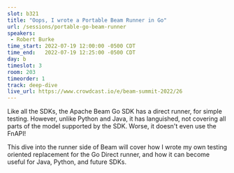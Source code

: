 ```yaml
---
slot: b321
title: "Oops, I wrote a Portable Beam Runner in Go"
url: /sessions/portable-go-beam-runner
speakers:
 - Robert Burke
time_start: 2022-07-19 12:00:00 -0500 CDT
time_end:   2022-07-19 12:25:00 -0500 CDT
day: b
timeslot: 3
room: 203
timeorder: 1
track: deep-dive
live_url: https://www.crowdcast.io/e/beam-summit-2022/26
---
```


Like all the SDKs, the Apache Beam Go SDK has a direct runner, for simple testing. However, unlike Python and Java, it has languished, not covering all parts of the model supported by the SDK. Worse, it doesn't even use the FnAPI!

This dive into the runner side of Beam will cover how I wrote my own testing oriented replacement for the Go Direct runner, and how it can become useful for Java, Python, and future SDKs.